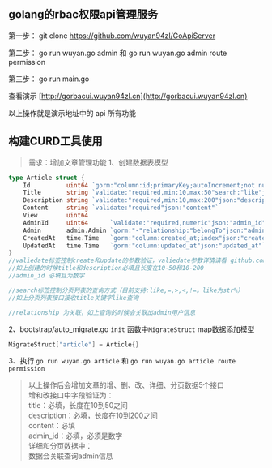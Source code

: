## golang的rbac权限api管理服务

第一步： git clone https://github.com/wuyan94zl/GoApiServer  

第二步： go run wuyan.go admin 和 go run wuyan.go admin route permission  

第三步： go run main.go  

查看演示 [http://gorbacui.wuyan94zl.cn](http://gorbacui.wuyan94zl.cn)  

以上操作就是演示地址中的 api 所有功能

## 构建CURD工具使用
> 需求：增加文章管理功能
1、创建数据表模型
```go
type Article struct {
	Id          uint64 `gorm:"column:id;primaryKey;autoIncrement;not null"json:"id"`
	Title       string `validate:"required,min:10,max:50"search:"like"json:"title"`
	Description string `validate:"required,min:10,max:200"json:"description"`
	Content     string `validate:"required"json:"content"`
	View        uint64
	AdminId     uint64      `validate:"required,numeric"json:"admin_id"`
	Admin       admin.Admin `gorm:"-"relationship:"belongTo"json:"admin"`
	CreatedAt   time.Time   `gorm:"column:created_at;index"json:"created_at"`
	UpdatedAt   time.Time   `gorm:"column:updated_at"json:"updated_at"`
}
//valiedate标签控制create和update的参数验证，valiedate参数详情请看 github.com/thedevsaddam/govalidator
//如上创建的时候title和description必填且长度在10-50和10-200
//admin_id 必填且为数字

//search标签控制分页列表的查询方式（目前支持:like,=,>,<,!=。like为str%）
//如上分页列表接口接收title关键字like查询

//relationship 为关联，如上查询的时候会关联出admin用户信息
```  
2、bootstrap/auto_migrate.go `init` 函数中`MigrateStruct` map数据添加模型  
```go
MigrateStruct["article"] = Article{}
```
3、执行 `go run wuyan.go article`  和 `go run wuyan.go article route permission`  

> 以上操作后会增加文章的增、删、改、详细、分页数据5个接口  
增和改接口中字段验证为：  
title：必填，长度在10到50之间  
description：必填，长度在10到200之间  
content：必填  
admin_id：必填，必须是数字  
详细和分页数据中：  
数据会关联查询admin信息  
